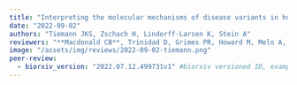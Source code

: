 ```yaml
---
title: "Interpreting the molecular mechanisms of disease variants in human membrane proteins"
date: "2022-09-02"
authors: "Tiemann JKS, Zschach H, Lindorff-Larsen K, Stein A"
reviewers: "**Macdonald CB**, Trinidad D, Grimes PR, Howard M, Melo A, Coyote-Maestas W"
image: "/assets/img/reviews/2022-09-02-tiemann.png"
peer-review:
  - biorxiv_version: "2022.07.12.499731v1" #biorxiv versioned ID, example "5533316v1"
---
```

